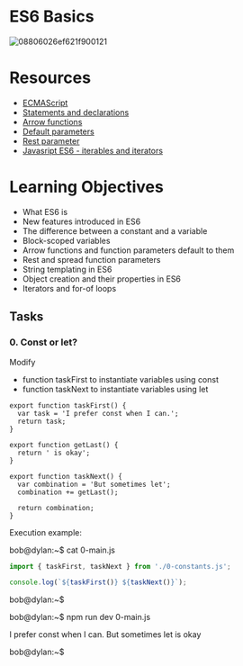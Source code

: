 # ES6 Basics
![08806026ef621f900121](https://github.com/Ckimatu/alx-backend-javascript/assets/110534527/a4f158a4-1d83-46c0-9874-2625c700403b)

# Resources
- [ECMAScript](https://www.w3schools.com/js/js_es6.asp)
- [Statements and declarations](https://developer.mozilla.org/en-US/docs/Web/JavaScript/Reference/Statements)
- [Arrow functions](https://developer.mozilla.org/en-US/docs/Web/JavaScript/Reference/Functions/Arrow_functions)
- [Default parameters](https://developer.mozilla.org/en-US/docs/Web/JavaScript/Reference/Functions/Default_parameters)
- [Rest parameter](https://developer.mozilla.org/en-US/docs/Web/JavaScript/Reference/Functions/rest_parameters)
- [Javasript ES6 - iterables and iterators](https://towardsdatascience.com/javascript-es6-iterables-and-iterators-de18b54f4d4?gi=d2cfc168d31d) 

# Learning Objectives
- What ES6 is
- New features introduced in ES6
- The difference between a constant and a variable
- Block-scoped variables
- Arrow functions and function parameters default to them
- Rest and spread function parameters
- String templating in ES6
- Object creation and their properties in ES6
- Iterators and for-of loops

## Tasks
### 0. Const or let?

Modify

- function taskFirst to instantiate variables using const
- function taskNext to instantiate variables using let
```Javascipt
export function taskFirst() {
  var task = 'I prefer const when I can.';
  return task;
}

export function getLast() {
  return ' is okay';
}

export function taskNext() {
  var combination = 'But sometimes let';
  combination += getLast();

  return combination;
}
```

Execution example:

bob@dylan:~$ cat 0-main.js
```Javascript
import { taskFirst, taskNext } from './0-constants.js';

console.log(`${taskFirst()} ${taskNext()}`);
```

bob@dylan:~$

bob@dylan:~$ npm run dev 0-main.js

I prefer const when I can. But sometimes let is okay

bob@dylan:~$ 
